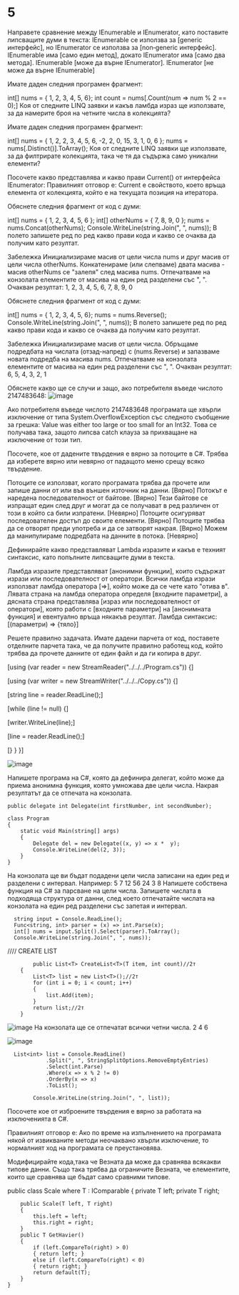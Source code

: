 # 5

Направете сравнение между IEnumerable и IEnumerator, като поставите липсващите думи в текста:
IEnumerable се използва за [generic интерфейс], но IEnumerator се използва за [non‑generic интерфейс].
IEnumerable има [само един метод], докато IEnumerator има [само два метода].
IEnumerable [може да върне IEnumerator]. IEnumerator [не може да върне IEnumerable]


Имате даден следния програмен фрагмент:

int[] nums = { 1, 2, 3, 4, 5, 6};
int count = nums[.Count(num => num % 2 == 0);]
Коя от следните LINQ заявки и какъв ламбда израз ще използвате, за да намерите броя на четните числа в колекцията?


Имате даден следния програмен фрагмент:

int[] nums = { 1, 2, 2, 3, 4, 5, 6, -2, 2, 0, 15, 3, 1, 0, 6 };
nums = nums[.Distinct()].ToArray();
Коя от следните LINQ заявки ще използвате, за да филтрирате колекцията, така че тя да съдържа само уникални елементи?


Посочете какво представлява и какво прави Current() от интерфейса IEnumerator:
Правилният отговор е: Current е свойството, което връща елемента от колекцията, който е на текущата позиция на итератора.



Обяснете следния фрагмент от код с думи:

int[] nums = { 1, 2, 3, 4, 5, 6 };
int[] otherNums = { 7, 8, 9, 0 };
nums = nums.Concat(otherNums);
Console.WriteLine(string.Join(", ", nums));
В полето запишете ред по ред какво прави кода и какво се очаква да получим като резултат.


Забележка
Инициализираме масив от цели числа nums и друг масив от цели числа otherNums.
Конкатенираме (или слепваме) двата масива - масив otherNums се "залепя" след масива nums.
Отпечатваме на конзолата елементите от масива на един ред разделени със ", ". 
Очакван резултат:
1, 2, 3, 4, 5, 6, 7, 8, 9, 0



Обяснете следния фрагмент от код с думи:

int[] nums = { 1, 2, 3, 4, 5, 6};
nums = nums.Reverse();
Console.WriteLine(string.Join(", ", nums));
В полето запишете ред по ред какво прави кода и какво се очаква да получим като резултат.


Забележка
Инициализираме масив от цели числа.
Обръщаме подредбата на числата (отзад-напред) с  (nums.Reverse) и запазваме новата подредба на масива nums.
Отпечатваме на конзолата елементите от масива на един ред разделени със ", ". 
Очакван резултат: 6, 5, 4, 3, 2, 1


Обяснете какво ще се случи и защо, ако потребителя въведе числото 2147483648: 
![image](https://github.com/arndv/5/assets/125039034/9df356e4-1751-4648-b06d-671251afdf7e)

Ако потребителя въведе числото 2147483648 програмата ще хвърли изключение от типа System.OverflowException със следното съобщение за грешка: Value was either too large or too small for an Int32. 
Това се получава така, защото липсва catch клауза за прихващане на изключение от този тип.


Посочете, кое от дадените твърдения е вярно за потоците в C#. Трябва да изберете вярно или невярно от падащото меню срещу всяко твърдение.

Потоците се използват, когато програмата трябва да прочете или запише данни от или във външен източник на данни. [Вярно]
Потокът е наредена последователност от байтове. [Вярно]
Тези байтове се изпращат един след друг и могат да се получават в ред различен от този в който са били изпратени. [Невярно]
Потоците осигуряват последователен достъп до своите елементи. [Вярно]
Потоците трябва да се отворят преди употреба и да се затворят накрая. [Вярно]
Можем да манипулираме подредбата на данните в потока. [Невярно]


Дефинирайте какво представляват Lambda изразите и какъв е техният синтаксис, като попълните липсващите думи в текста.

Ламбда изразите представляват [анонимни функции], които съдържат изрази или последователност от оператори. Всички ламбда изрази използват ламбда оператора [=>], който може да се чете като "отива в". Лявата страна на ламбда оператора определя [входните параметри], а дясната страна представлява [израз или последователност от оператори], която работи с [входните параметри] на [анонимната функция] и евентуално връща някакъв резултат.
Ламбда синтаксис: [(параметри) => {тяло}]


Решете правилно задачата. Имате дадени парчета от код, поставете отделните парчета така, че да получите правилно работещ код, който трябва да прочете данните от един файл и да ги копира в друг.

[using (var reader = new StreamReader("../../../Program.cs")) {]

[using (var writer = new StreamWriter("../../../Copy.cs")) {]

[string line = reader.ReadLine();]

[while (line != null) {]

[writer.WriteLine(line);]

[line = reader.ReadLine();]

[} } }]


![image](https://github.com/arndv/5/assets/125039034/669a3bbf-c21a-4164-a863-f1804d83f91d)


Напишете програма на C#, която да дефинира делегат, който може да приема анонимна функция, която умножава две цели числа. Накрая резултатът да се отпечата на конзолата.


    public delegate int Delegate(int firstNumber, int secondNumber);

    class Program
    {
        static void Main(string[] args)
        {
            Delegate del = new Delegate((x, y) => x *  y);
            Console.WriteLine(del(2, 3));
        }
    }
    
    
На конзолата ще ви бъдат подадени цели числа записани на един ред и разделени с интервал. Например: 5 7 12 56 24 3 8 
Напишете собствена функция на C# за парсване на цели числа. Запишете числата в подходяща структура от данни, след което отпечатайте числата на конзолата на един ред разделени със запетая и интервал.

      string input = Console.ReadLine();
      Func<string, int> parser = (x) => int.Parse(x);
      int[] nums = input.Split().Select(parser).ToArray();
      Console.WriteLine(string.Join(", ", nums));  
      
      
  //// CREATE LIST
  
            public List<T> CreateList<T>(T item, int count)//2т
        {
            List<T> list = new List<T>();//2т
            for (int i = 0; i < count; i++)
            {
                list.Add(item);
            }
            return list;//2т
        }
        
        
  ![image](https://github.com/arndv/5/assets/125039034/9f9e530e-61c1-4a2e-8353-5f876a795635)
  На конзолата ще се отпечатат всички четни числа. 2 4 6      

![image](https://github.com/arndv/5/assets/125039034/288c3e85-0482-4114-aa62-d0e1d2260a28)

      List<int> list = Console.ReadLine()
                .Split(", ", StringSplitOptions.RemoveEmptyEntries)
                .Select(int.Parse)
                .Where(x => x % 2 != 0)
                .OrderBy(x => x)
                .ToList();

            Console.WriteLine(string.Join(", ", list));
            
 
Посочете кое от изброените твърдения е вярно за работата на изключенията в C#.

Правилният отговор е: Ако по време на изпълнението на програмата някой от извикваните методи неочаквано хвърли изключение, то нормалният ход на програмата се преустановява. 



Модифицирайте кода,така че Везната да може да сравнява всякакви типове данни. Също така трябва да ограничите Везната, че елементите, които ще  сравнява ще бъдат само сравними типове. 


public class Scale<T> where T : IComparable<T>
    {
        private T left; 
        private T right; 

        public Scale(T left, T right)
        {
            this.left = left;
            this.right = right;
        }
        public T GetHavier()
        {
            if (left.CompareTo(right) > 0)
            { return left; }
            else if (left.CompareTo(right) < 0)
            { return right; }
            return default(T);
        }
    }
